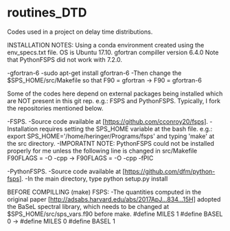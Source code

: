 # routines_DTD
Codes used in a project on delay time distributions.

INSTALLATION NOTES:
  Using a conda environment created using the env_specs.txt file.
  OS is Ubuntu 17.10. gfortran compiller version 6.4.0
  Note that PythonFSPS did not work with 7.2.0.

  -gfortran-6
    -sudo apt-get install gfortran-6
    -Then change the $SPS_HOME/src/Makefile so that
     F90 = gfortran -> F90 = gfortran-6

  Some of the codes here depend on external packages being installed
  which are NOT present in this git rep. e.g.: FSPS and PythonFSPS.
  Typically, I fork the repositories mentioned below. 

  -FSPS.
    -Source code available at [https://github.com/cconroy20/fsps].
      -Installation requires setting the SPS_HOME variable at the
       bash file. e.g.: export SPS_HOME='/home/heringer/Programs/fsps'
       and typing 'make' at the src directory.
      -IMPORATNT NOTE: PythonFSPS could not be installed properly for
       me unless the following line is changed in src/Makefile
       F90FLAGS = -O -cpp -> F90FLAGS = -O -cpp -fPIC

  -PythonFSPS.
    -Source code available at [https://github.com/dfm/python-fsps].
    -In the main directory, type python setup.py install

BEFORE COMPILLING (make) FSPS:
  -The quantities computed in the original paper
   [http://adsabs.harvard.edu/abs/2017ApJ...834...15H]
   adopted the BaSeL spectral library, which needs to be changed
   at $SPS_HOME/src/sps_vars.f90 before make.
   #define MILES 1 #define BASEL 0 -> #define MILES 0 #define BASEL 1



